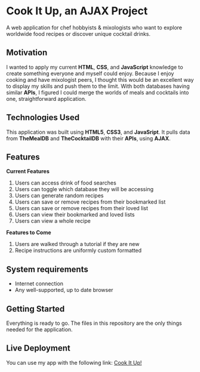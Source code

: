 # Cook It Up, an AJAX Project
A web application for chef hobbyists & mixologists who want to explore worldwide food recipes or discover unique cocktail drinks.

## Motivation
I wanted to apply my current **HTML**, **CSS**, and **JavaScript** knowledge to create something everyone and myself could enjoy. Because I enjoy cooking and have mixologist peers, I thought this would be an excellent way to display my skills and push them to the limit. With both databases having similar **APIs**, I figured I could merge the worlds of meals and cocktails into one, straightforward application.

## Technologies Used
This application was built using **HTML5**, **CSS3**, and **JavaSript**. It pulls data from **TheMealDB** and **TheCocktailDB** with their **APIs**, using **AJAX**.

## Features
**Current Features**
1. Users can access drink of food searches
2. Users can toggle which database they will be accessing
3. Users can generate random recipes
4. Users can save or remove recipes from their bookmarked list
5. Users can save or remove recipes from their loved list
6. Users can view their bookmarked and loved lists
7. Users can view a whole recipe

**Features to Come**
1. Users are walked through a tutorial if they are new
2. Recipe instructions are uniformly custom formatted

## System requirements
- Internet connection
- Any well-supported, up to date browser

## Getting Started
Everything is ready to go. The files in this repository are the only things needed for the application.

## Live Deployment
You can use my app with the following link:
[Cook It Up!](https://cristofermar.github.io/ajax-project/)
